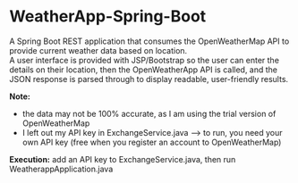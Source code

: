 # WeatherApp-Spring-Boot

A Spring Boot REST application that consumes the OpenWeatherMap API to provide current weather data based on location.  
A user interface is provided with JSP/Bootstrap so the user can enter the details on their location, then the OpenWeatherApp API is called, 
and the JSON response is parsed through to display readable, user-friendly results.

**Note:** 
* the data may not be 100% accurate, as I am using the trial version of OpenWeatherMap
* I left out my API key in ExchangeService.java --> to run, you need your own API key (free when you register an account to OpenWeatherMap)

**Execution:** add an API key to ExchangeService.java, then run WeatherappApplication.java
